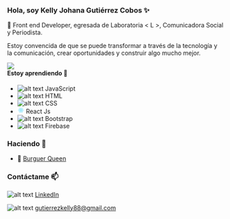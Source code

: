 
### Hola, soy Kelly Johana Gutiérrez Cobos ✨

 💛 Front end Developer, egresada de Laboratoria < L >, Comunicadora Social y Periodista.
 
 Estoy convencida de que se puede transformar a través de la tecnología y la comunicación, crear oportunidades y construir algo mucho mejor.
 
<img align="right" width="600" src="https://i.postimg.cc/bJ64xw33/FED-Hecho-con-Clipchamp.gif">

#### Estoy aprendiendo 🌱

 * ![alt text][1.3] JavaScript                          
 * ![alt text][1.4] HTML                                                                                                                                           
 * ![alt text][1.5] CSS                                
 * <img width="16px" src="https://raw.githubusercontent.com/github/explore/80688e429a7d4ef2fca1e82350fe8e3517d3494d/topics/react/react.png" /> React Js                                                                                                       
 * ![alt text][1.7] Bootstrap                                                                                                                                        
 * ![alt text][1.8] Firebase 

###  Haciendo 🔭

* 🍔 [Burguer Queen](https://github.com/KellyGc99/Burger-queen-ReactJs)

### Contáctame 📫

![alt text][1.1] [LinkedIn](https://co.linkedin.com/in/kelly-johana-gutierrez-cobos-bab607215)

![alt text][1.2] <a href="gutierrezkelly@gmail.com">gutierrezkelly88@gmail.com</a>

[1.1]: https://user-images.githubusercontent.com/72315710/126590347-c465b4d8-31a3-4d82-937e-9faeb0e56d91.png
[1.2]: https://user-images.githubusercontent.com/72315710/126590969-2a0c2592-aebd-485a-9ce8-3fbd7ff44ab2.png
[1.3]: https://user-images.githubusercontent.com/72315710/126600141-4245abb1-71d9-4c78-9ebe-e72c8659c230.png
[1.4]: https://user-images.githubusercontent.com/72315710/126600403-f27b8543-409d-4d7d-be7b-a3a9006ef09e.png
[1.5]: https://user-images.githubusercontent.com/72315710/126600436-b666a731-e6c5-4da6-859f-2cc799a89573.png
[1.7]: https://raw.githubusercontent.com/jmnote/z-icons/master/16x16/bootstrap.png
[1.8]: https://user-images.githubusercontent.com/72315710/126600548-9859f3a6-5ba6-43c1-a949-72873357ba0f.png
